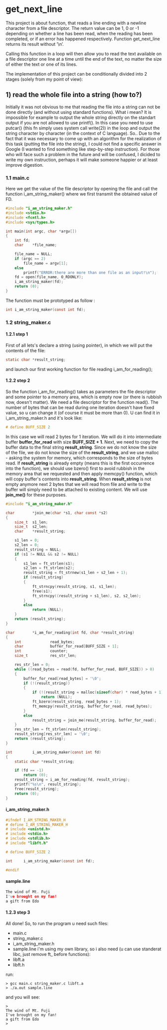 # get_next_line

This project is about function, that reads a line ending with a newline character from a file descriptor. The return value can be 1, 0 or -1 depending on whether a line has been read, when the reading has been completed, or if an error has happened respectively. Function get_next_line returns its result without ’\n’.

Calling this function in a loop will then allow you to read the text available on a file descriptor one line at a time until the end of the text, no matter the size of either the text or one of its lines.

The implementation of this project can be conditionally divided into 2 stages (solely from my point of view):

## 1) read the whole file into a string (how to?)

Initially it was not obvious to me that reading the file into a string can not be done directly (and without using standard functions). What i mean? It is impossible for example to output the whole string directly on the standart output if you are not allowed to use printf(). In this case you need to use putcar() (this fn simply uses system call write(2)) in the loop and output the string character by character (in the context of C language). So.. Due to the fact that it was necessary to come up with an algorithm for the realization of this task (putting the file into the string), I could not find a specific answer in Google (I wanted to find something like step-by-step instruction). For those who will face such a problem in the future and will be confused, I dicided to write my own instruction, perhaps it will make someone happier or at least improve digestion.

### 1.1 main.c
Here we get the value of the file descriptor by opening the file and call the function i_am_string_maker() where we first transmit the obtained value of FD.
``` C
#include "i_am_string_maker.h"
#include <stdio.h>
#include <fcntl.h>
#include <sys/types.h>

int	main(int argc, char *argv[])
{
	int	fd;
	char	*file_name;

	file_name = NULL;
	if (argc == 2)
		file_name = argv[1];
	else
		printf("ERROR:there are more than one file as an input!\n");
	fd = open(file_name, O_RDONLY);
	i_am_string_maker(fd);
	return (0);
}
```

The function must be prototyped as follow :
``` C
int i_am_string_maker(const int fd);
```

### 1.2 string_maker.c

#### 1.2.1 step 1
First of all lets's declare a string (using pointer), in which we will put the contents of the file:
``` C
static char	*result_string;
```
and launch our first working function for file reading i_am_for_reading();

#### 1.2.2 step 2
So the function i_am_for_reading() takes as parameters the file descriptor and some pointer to a memory area, which is empty now (or there is rubbish now, doesn't matter). We need a file descriptor for the function read(). The number of bytes that can be read during one iteration doesn't have fixed value, so u can change it (of course it must be more than 0). U can find it in i_am_string_maker.h and it's look like:
``` C
# define BUFF_SIZE 2
```
In this case we will read 2 bytes for 1 iteration. We will do it into intermediate buffer **buffer_for_read** with size **BUFF_SIZE + 1**.
Next, we need to copy the buffer data to the final string **result_string**. Since we do not know the size of the file, we do not know the size of the **result_string**, and we use malloc - asking the system for memory, which corresponds to the size of bytes read. If **result_string** is already empty (means this is the first occurrence into the function), we should use bzero() first to avoid rubbish in the memory area that we requested and then apply memcpy() function, which will copy buffer's contents into **result_string**. When **result_string** is not empty anymore next 2 bytes that we will read from file and write to the buffer will simply need to be attached to existing content. We will use **join_me()** for these purposes.
``` C
#include "i_am_string_maker.h"

char		*join_me(char *s1, char const *s2)
{
	size_t	s1_len;
	size_t	s2_len;
	char	*result_string;

	s1_len = 0;
	s2_len = 0;
	result_string = NULL;
	if (s1 != NULL && s2 != NULL)
	{
		s1_len = ft_strlen(s1);
		s2_len = ft_strlen(s2);
		result_string = ft_strnew(s1_len + s2_len + 1);
		if (result_string)
		{
			ft_strncpy(result_string, s1, s1_len);
			free(s1);
			ft_strncpy((result_string + s1_len), s2, s2_len);
		}
		else
			return (NULL);
	}
	return (result_string);
}

char		*i_am_for_reading(int fd, char *result_string)
{
	int				read_bytes;
	char			buffer_for_read[BUFF_SIZE + 1];
	int				counter;
	size_t			res_str_len;

	res_str_len = 0;
	while ((read_bytes = read(fd, buffer_for_read, BUFF_SIZE)) > 0)
	{
		buffer_for_read[read_bytes] = '\0';
		if (!(result_string))
		{
			if (!(result_string = malloc(sizeof(char) * read_bytes + 1)))
				return (NULL);
			ft_bzero(result_string, read_bytes + 1);
			ft_memcpy(result_string, buffer_for_read, read_bytes);
		}
		else
			result_string = join_me(result_string, buffer_for_read);
	}
	res_str_len = ft_strlen(result_string);
	result_string[res_str_len] = '\0';
	return (result_string);
}

int			i_am_string_maker(const int fd)
{
	static char	*result_string;

	if (fd == -1)
		return (0);
	result_string = i_am_for_reading(fd, result_string);
	printf("%s\n", result_string);
	free(result_string);
	return (0);
}
```
#### i_am_string_maker.h
``` C
#ifndef I_AM_STRING_MAKER_H
# define I_AM_STRING_MAKER_H
# include <unistd.h>
# include <stdio.h>
# include <stdlib.h>
# include "libft.h"

# define BUFF_SIZE 2

int		i_am_string_maker(const int fd);

#endif
```

#### sample.line
``` C
The wind of Mt. Fuji
I've brought on my fan!
a gift from Edo
```

#### 1.2.3 step 3
All done! So, to run the program u need such files:
- main.c
- string_maker.c
- i_am_string_maker.h
- sample.line
i'm using my own library, so i also need (u can use standerat libc, just remove ft_ before functions):
- libft.a
- libft.h

run:
```
> gcc main.c string_maker.c libft.a
> ./a.out sample.line 
```

and you will see:
```
>
The wind of Mt. Fuji
I've brought on my fan!
a gift from Edo
>
```